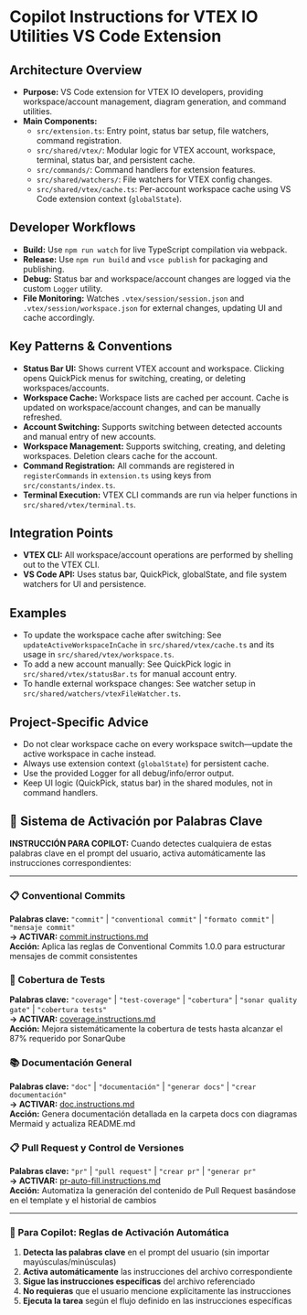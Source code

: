 # Copilot Instructions for VTEX IO Utilities VS Code Extension

## Architecture Overview

- **Purpose:** VS Code extension for VTEX IO developers, providing workspace/account management, diagram generation, and command utilities.
- **Main Components:**
  - `src/extension.ts`: Entry point, status bar setup, file watchers, command registration.
  - `src/shared/vtex/`: Modular logic for VTEX account, workspace, terminal, status bar, and persistent cache.
  - `src/commands/`: Command handlers for extension features.
  - `src/shared/watchers/`: File watchers for VTEX config changes.
  - `src/shared/vtex/cache.ts`: Per-account workspace cache using VS Code extension context (`globalState`).

## Developer Workflows

- **Build:** Use `npm run watch` for live TypeScript compilation via webpack.
- **Release:** Use `npm run build` and `vsce publish` for packaging and publishing.
- **Debug:** Status bar and workspace/account changes are logged via the custom `Logger` utility.
- **File Monitoring:** Watches `.vtex/session/session.json` and `.vtex/session/workspace.json` for external changes, updating UI and cache accordingly.

## Key Patterns & Conventions

- **Status Bar UI:** Shows current VTEX account and workspace. Clicking opens QuickPick menus for switching, creating, or deleting workspaces/accounts.
- **Workspace Cache:** Workspace lists are cached per account. Cache is updated on workspace/account changes, and can be manually refreshed.
- **Account Switching:** Supports switching between detected accounts and manual entry of new accounts.
- **Workspace Management:** Supports switching, creating, and deleting workspaces. Deletion clears cache for the account.
- **Command Registration:** All commands are registered in `registerCommands` in `extension.ts` using keys from `src/constants/index.ts`.
- **Terminal Execution:** VTEX CLI commands are run via helper functions in `src/shared/vtex/terminal.ts`.

## Integration Points

- **VTEX CLI:** All workspace/account operations are performed by shelling out to the VTEX CLI.
- **VS Code API:** Uses status bar, QuickPick, globalState, and file system watchers for UI and persistence.

## Examples

- To update the workspace cache after switching: See `updateActiveWorkspaceInCache` in `src/shared/vtex/cache.ts` and its usage in `src/shared/vtex/workspace.ts`.
- To add a new account manually: See QuickPick logic in `src/shared/vtex/statusBar.ts` for manual account entry.
- To handle external workspace changes: See watcher setup in `src/shared/watchers/vtexFileWatcher.ts`.

## Project-Specific Advice

- Do not clear workspace cache on every workspace switch—update the active workspace in cache instead.
- Always use extension context (`globalState`) for persistent cache.
- Use the provided Logger for all debug/info/error output.
- Keep UI logic (QuickPick, status bar) in the shared modules, not in command handlers.

## 🎯 Sistema de Activación por Palabras Clave

**INSTRUCCIÓN PARA COPILOT:** Cuando detectes cualquiera de estas palabras clave en el prompt del usuario, activa automáticamente las instrucciones correspondientes:

---

### 📋 Conventional Commits

**Palabras clave:** `"commit"` | `"conventional commit"` | `"formato commit"` | `"mensaje commit"`  
**→ ACTIVAR:** [commit.instructions.md](./instructions/commit/commit.instructions.md)  
**Acción:** Aplica las reglas de Conventional Commits 1.0.0 para estructurar mensajes de commit consistentes

### 🧪 Cobertura de Tests

**Palabras clave:** `"coverage"` | `"test-coverage"` | `"cobertura"` | `"sonar quality gate"` | `"cobertura tests"`  
**→ ACTIVAR:** [coverage.instructions.md](./instructions/coverage/coverage.instructions.md)  
**Acción:** Mejora sistemáticamente la cobertura de tests hasta alcanzar el 87% requerido por SonarQube

### 📚 Documentación General

**Palabras clave:** `"doc"` | `"documentación"` | `"generar docs"` | `"crear documentación"`  
**→ ACTIVAR:** [doc.instructions.md](./instructions/doc/doc.instructions.md)  
**Acción:** Genera documentación detallada en la carpeta docs con diagramas Mermaid y actualiza README.md

### 📋 Pull Request y Control de Versiones

**Palabras clave:** `"pr"` | `"pull request"` | `"crear pr"` | `"generar pr"`  
**→ ACTIVAR:** [pr-auto-fill.instructions.md](./instructions/pr/pr-auto-fill.instructions.md)  
**Acción:** Automatiza la generación del contenido de Pull Request basándose en el template y el historial de cambios

---

### 🤖 Para Copilot: Reglas de Activación Automática

1. **Detecta las palabras clave** en el prompt del usuario (sin importar mayúsculas/minúsculas)
2. **Activa automáticamente** las instrucciones del archivo correspondiente
3. **Sigue las instrucciones específicas** del archivo referenciado
4. **No requieras** que el usuario mencione explícitamente las instrucciones
5. **Ejecuta la tarea** según el flujo definido en las instrucciones específicas
